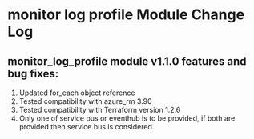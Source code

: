 # monitor log profile Module Change Log

## monitor_log_profile module v1.1.0 features and bug fixes:

1. Updated for_each object reference
2. Tested compatibility with azure_rm 3.90
3. Tested compatibility with Terraform version 1.2.6
4. Only one of service bus or eventhub is to be provided, if both are provided then service bus is considered.
